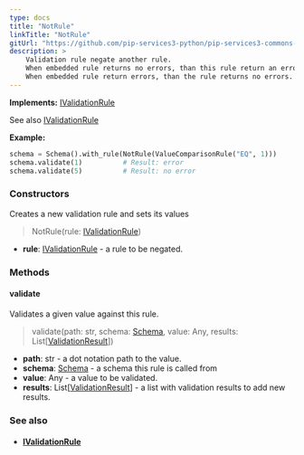 ```yaml
---
type: docs
title: "NotRule"
linkTitle: "NotRule"
gitUrl: "https://github.com/pip-services3-python/pip-services3-commons-python"
description: >
    Validation rule negate another rule.
    When embedded rule returns no errors, than this rule return an error.
    When embedded rule return errors, than the rule returns no errors.
---
```


**Implements:** [IValidationRule](../ivalidation_rule)

See also [IValidationRule](../ivalidation_rule)

**Example:**
```python
schema = Schema().with_rule(NotRule(ValueComparisonRule("EQ", 1)))
schema.validate(1)          # Result: error
schema.validate(5)          # Result: no error

```

### Constructors
Creates a new validation rule and sets its values

> NotRule(rule: [IValidationRule](../ivalidation_rule))

- **rule**: [IValidationRule](../ivalidation_rule) - a rule to be negated.



### Methods

#### validate
Validates a given value against this rule.

> validate(path: str, schema: [Schema](../schema), value: Any, results: List[[ValidationResult](../validation_result)])

- **path**: str - a dot notation path to the value.
- **schema**: [Schema](../schema) - a schema this rule is called from
- **value**: Any - a value to be validated.
- **results**: List[[ValidationResult](../validation_result)] - a list with validation results to add new results.

### See also
- #### [IValidationRule](../ivalidation_rule)